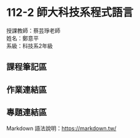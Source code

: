 # 112-2 師大科技系程式語言
授課教師：蔡芸琤老師   
姓名：鄭意平   
系級：科技系2年級  

## 課程筆記區  

## 作業連結區  


## 專題連結區

Markdown 語法說明：https://markdown.tw/
